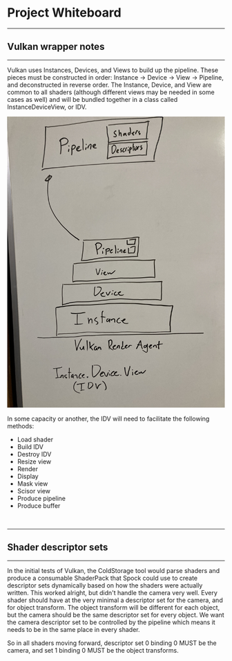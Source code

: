 # Project Whiteboard
---

## Vulkan wrapper notes
---
Vulkan uses Instances, Devices, and Views to build up the pipeline. These pieces must be constructed in order: Instance -> Device -> View -> Pipeline, and deconstructed in reverse order.
The Instance, Device, and View are common to all shaders (although different views may be needed in some cases as well) and will be bundled together in a class called InstanceDeviceView, or IDV.

![IDV Diagram](WhiteboardPictures/IDVDiagram.jpg)

In some capacity or another, the IDV will need to facilitate the following methods:
* Load shader
* Build IDV
* Destroy IDV
* Resize view
* Render
* Display
* Mask view
* Scisor view
* Produce pipeline
* Produce buffer

<br/>

---
## Shader descriptor sets
---
In the initial tests of Vulkan, the ColdStorage tool would parse shaders and produce a consumable ShaderPack that Spock could use to create descriptor sets dynamically based on how the shaders were actually written. This worked alright, but didn't handle the camera very well. Every shader should have at the very minimal a descriptor set for the camera, and for object transform. The object transform will be different for each object, but the camera should be the same descriptor set for every object. We want the camera descriptor set to be controlled by the pipeline which means it needs to be in the same place in every shader. 

So in all shaders moving forward, descriptor set 0 binding 0 MUST be the camera, and set 1 binding 0 MUST be the object transforms.